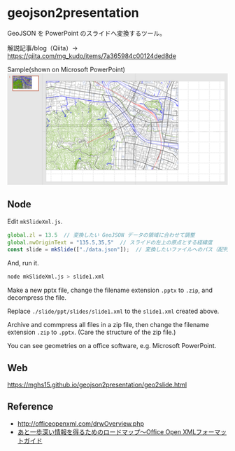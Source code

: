 # geojson2presentation
GeoJSON を PowerPoint のスライドへ変換するツール。

解説記事/blog（Qiita）→ https://qiita.com/mg_kudo/items/7a365984c00124ded8de

Sample(shown on Microsoft PowerPoint)
![sample slide](sample.png "sample slide")

## Node

Edit `mkSlideXml.js`.

```JavaScript
global.zl = 13.5  // 変換したい GeoJSON データの領域に合わせて調整
global.nwOriginText = "135.5,35,5"  // スライドの左上の原点とする経緯度
const slide = mkSlide(["./data.json"]);  // 変換したいファイルへのパス（配列で複数指定可）
```

And, run it.

```bash
node mkSlideXml.js > slide1.xml
```

Make a new pptx file, change the filename extension `.pptx` to `.zip`, and decompress the file. 

Replace `./slide/ppt/slides/slide1.xml` to the `slide1.xml` created above. 

Archive and commpress all files in a zip file, then change the filename extension `.zip` to `.pptx`. 
(Care the structure of the zip file.)

You can see geometries on a office software, e.g. Microsoft PowerPoint.


## Web

https://mghs15.github.io/geojson2presentation/geo2slide.html

## Reference

* http://officeopenxml.com/drwOverview.php
* [あと一歩深い情報を得るためのロードマップ～Office Open XMLフォーマットガイド](https://www.amazon.co.jp/%E3%81%82%E3%81%A8%E4%B8%80%E6%AD%A9%E6%B7%B1%E3%81%84%E6%83%85%E5%A0%B1%E3%82%92%E5%BE%97%E3%82%8B%E3%81%9F%E3%82%81%E3%81%AE%E3%83%AD%E3%83%BC%E3%83%89%E3%83%9E%E3%83%83%E3%83%97%EF%BD%9EOffice-Open-XML%E3%83%95%E3%82%A9%E3%83%BC%E3%83%9E%E3%83%83%E3%83%88%E3%82%AC%E3%82%A4%E3%83%89-%E6%8A%80%E8%A1%93%E3%81%AE%E6%B3%89%E3%82%B7%E3%83%AA%E3%83%BC%E3%82%BA%EF%BC%88NextPublishing%EF%BC%89-%E6%8A%98%E6%88%B8/dp/4844378236/ref=tmm_pap_swatch_0?_encoding=UTF8&qid=&sr=)

